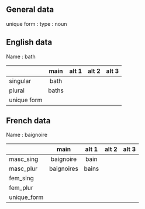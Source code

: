 ## General data

unique form :
type : noun

## English data

Name : bath

|             | main  | alt 1 | alt 2 | alt 3 |
| :---------- | :---: | :---: | :---: | ----- |
| singular    | bath  |       |       |       |
| plural      | baths |       |       |       |
| unique form |       |       |       |       |

## French data

Name : baignoire

|             |    main    | alt 1 | alt 2 | alt 3 |
| :---------- | :--------: | :---: | :---: | :---: |
| masc_sing   | baignoire  | bain  |       |       |
| masc_plur   | baignoires | bains |       |       |
| fem_sing    |            |       |       |       |
| fem_plur    |            |       |       |       |
| unique_form |            |       |       |       |


